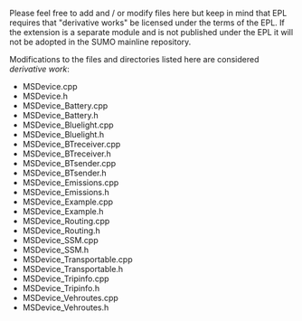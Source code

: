 Please feel free to add and / or modify files here but keep in mind that
EPL requires that "derivative works" be licensed under the terms of the EPL.
If the extension is a separate module and is not published under the EPL
it will not be adopted in the SUMO mainline repository.

Modifications to the files and directories listed here are considered _derivative work_:

- MSDevice.cpp
- MSDevice.h
- MSDevice_Battery.cpp
- MSDevice_Battery.h
- MSDevice_Bluelight.cpp
- MSDevice_Bluelight.h
- MSDevice_BTreceiver.cpp
- MSDevice_BTreceiver.h
- MSDevice_BTsender.cpp
- MSDevice_BTsender.h
- MSDevice_Emissions.cpp
- MSDevice_Emissions.h
- MSDevice_Example.cpp
- MSDevice_Example.h
- MSDevice_Routing.cpp
- MSDevice_Routing.h
- MSDevice_SSM.cpp
- MSDevice_SSM.h
- MSDevice_Transportable.cpp
- MSDevice_Transportable.h
- MSDevice_Tripinfo.cpp
- MSDevice_Tripinfo.h
- MSDevice_Vehroutes.cpp
- MSDevice_Vehroutes.h
